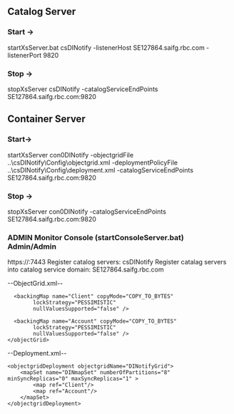 ## Catalog Server 
### Start -> 
startXsServer.bat csDINotify -listenerHost SE127864.saifg.rbc.com -listenerPort 9820

### Stop -> 
stopXsServer csDINotify -catalogServiceEndPoints SE127864.saifg.rbc.com:9820

## Container Server
### Start-> 
startXsServer con0DINotify -objectgridFile ..\csDINotify\Config\objectgrid.xml -deploymentPolicyFile ..\csDINotify\Config\deployment.xml -catalogServiceEndPoints SE127864.saifg.rbc.com:9820

### Stop -> 
stopXsServer con0DINotify -catalogServiceEndPoints SE127864.saifg.rbc.com:9820

### ADMIN Monitor Console (startConsoleServer.bat) Admin/Admin
https://<server>:7443
Register catalog servers: csDINotify
Register catalag servers into catalog service domain: SE127864.saifg.rbc.com

--ObjectGrid.xml--
<?xml version="1.0" encoding="UTF-8"?>
<!-- 
	This sample program is provided AS IS and may be used, executed, copied and modified
	without royalty payment by customer
	(a) for its own instruction and study,
	(b) in order to develop applications designed to run with an IBM WebSphere product,
	either for customer's own internal use or for redistribution by customer, as part of such an
	application, in customer's own products.
	Licensed Materials - Property of IBM
	5724-J34 (C) COPYRIGHT International Business Machines Corp. 2012
-->

<objectGridConfig xmlns:xsi="http://www.w3.org/2001/XMLSchema-instance"
 xsi:schemaLocation="http://ibm.com/ws/objectgrid/config ../objectGrid.xsd"
 xmlns="http://ibm.com/ws/objectgrid/config">

  <objectGrids>
    <objectGrid name="DINotifyGrid" txTimeout="30">
    
      <backingMap name="Client" copyMode="COPY_TO_BYTES" 
      		lockStrategy="PESSIMISTIC" 
      		nullValuesSupported="false" />
      		
      <backingMap name="Account" copyMode="COPY_TO_BYTES" 
      		lockStrategy="PESSIMISTIC" 
      		nullValuesSupported="false" /> 
    </objectGrid>
  </objectGrids>
  
</objectGridConfig>

--Deployment.xml--
<?xml version="1.0" encoding="UTF-8"?>
<!-- 
	This sample program is provided AS IS and may be used, executed, copied and modified
	without royalty payment by customer
	(a) for its own instruction and study,
	(b) in order to develop applications designed to run with an IBM WebSphere product,
	either for customer's own internal use or for redistribution by customer, as part of such an
	application, in customer's own products.
	Licensed Materials - Property of IBM
	5724-J34 (C) COPYRIGHT International Business Machines Corp. 2012
-->

<deploymentPolicy xmlns:xsi="http://www.w3.org/2001/XMLSchema-instance"
 xsi:schemaLocation="http://ibm.com/ws/objectgrid/deploymentPolicy ../deploymentPolicy.xsd"
 xmlns="http://ibm.com/ws/objectgrid/deploymentPolicy">

    <objectgridDeployment objectgridName="DINotifyGrid">
        <mapSet name="DINmapSet" numberOfPartitions="8" minSyncReplicas="0" maxSyncReplicas="1" >
            <map ref="Client"/>
            <map ref="Account"/>
        </mapSet>
    </objectgridDeployment>

</deploymentPolicy>

